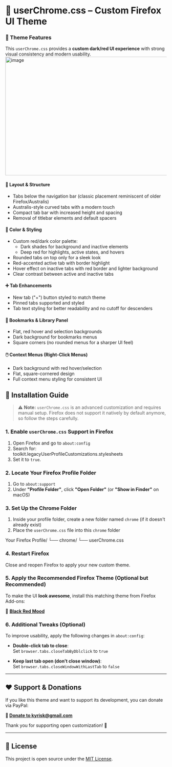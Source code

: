 # 🌙 userChrome.css – Custom Firefox UI Theme

### 🎨 Theme Features

This `userChrome.css` provides a **custom dark/red UI experience** with strong visual consistency and modern usability.
<img width="1567" height="369" alt="image" src="https://github.com/user-attachments/assets/f0ea2c00-d56d-40a1-8545-1da18e69d01c" />

#### 🧱 Layout & Structure
- Tabs below the navigation bar (classic placement reminiscent of older Firefox/Australis)
- Australis-style curved tabs with a modern touch
- Compact tab bar with increased height and spacing
- Removal of titlebar elements and default spacers

#### 🎨 Color & Styling
- Custom red/dark color palette:
  - Dark shades for background and inactive elements
  - Deep red for highlights, active states, and hovers
- Rounded tabs on top only for a sleek look
- Red-accented active tab with border highlight
- Hover effect on inactive tabs with red border and lighter background
- Clear contrast between active and inactive tabs

#### ➕ Tab Enhancements
- New tab ("+") button styled to match theme
- Pinned tabs supported and styled
- Tab text styling for better readability and no cutoff for descenders

#### 📑 Bookmarks & Library Panel
- Flat, red hover and selection backgrounds
- Dark background for bookmarks menus
- Square corners (no rounded menus for a sharper UI feel)

#### 🖱️ Context Menus (Right-Click Menus)
- Dark background with red hover/selection
- Flat, square-cornered design
- Full context menu styling for consistent UI


## 🔧 Installation Guide

> ⚠️ **Note:** `userChrome.css` is an advanced customization and requires manual setup. Firefox does not support it natively by default anymore, so follow the steps carefully.

### 1. Enable `userChrome.css` Support in Firefox

1. Open Firefox and go to `about:config`
2. Search for:  
toolkit.legacyUserProfileCustomizations.stylesheets
3. Set it to `true`.

### 2. Locate Your Firefox Profile Folder

1. Go to `about:support`
2. Under **"Profile Folder"**, click **"Open Folder"** (or **"Show in Finder"** on macOS)

### 3. Set Up the Chrome Folder

1. Inside your profile folder, create a new folder named `chrome` (if it doesn't already exist)
2. Place the `userChrome.css` file into this `chrome` folder

Your Firefox Profile/
└── chrome/
└── userChrome.css


### 4. Restart Firefox

Close and reopen Firefox to apply your new custom theme.


### 5. Apply the Recommended Firefox Theme (Optional but Recommended)

To make the UI **look awesome**, install this matching theme from Firefox Add-ons:

🎨 **[Black Red Mood](https://addons.mozilla.org/en-US/firefox/addon/black-red-mood/?utm_source=addons.mozilla.org&utm_medium=referral&utm_content=search)**


### 6. Additional Tweaks (Optional)

To improve usability, apply the following changes in `about:config`:

- **Double-click tab to close**:  
Set `browser.tabs.closeTabByDblclick` to `true`

- **Keep last tab open (don’t close window)**:  
Set `browser.tabs.closeWindowWithLastTab` to `false`

---

## ❤️ Support & Donations

If you like this theme and want to support its development, you can donate via PayPal:

**🔗 [Donate to kyrisk@gmail.com](https://www.paypal.com/donate/?business=kyrisk@gmail.com)**

Thank you for supporting open customization! 🙌

---

## 📝 License

This project is open source under the [MIT License](LICENSE).
